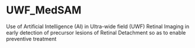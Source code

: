 # UWF_MedSAM
Use of Artificial Intelligence (AI) in Ultra-wide field (UWF) Retinal Imaging in early detection of precursor lesions of Retinal Detachment so as to enable preventive treatment
